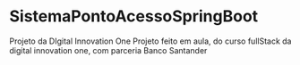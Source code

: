 # SistemaPontoAcessoSpringBoot
Projeto da DIgital Innovation One
Projeto feito em aula, do curso fullStack da digital innovation one, com parceria Banco Santander
